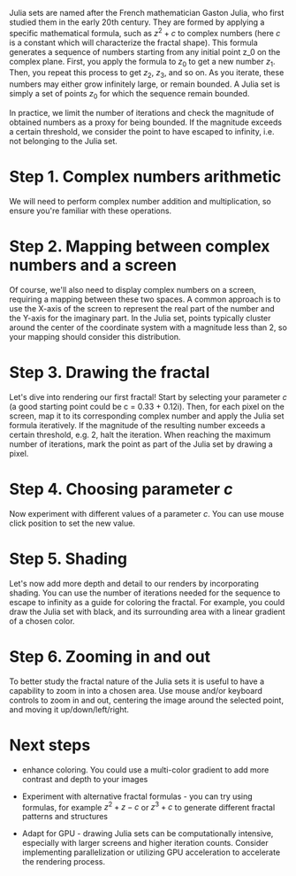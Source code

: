 Julia sets are named after the French mathematician Gaston Julia, who first studied them in the early 20th century. They are formed by applying a specific mathematical formula, such as $z^2+c$ to complex numbers (here $c$ is a constant which will characterize the fractal shape). This formula generates a sequence of numbers starting from any initial point z_0​ on the complex plane. First, you apply the formula to $z_0$​ to get a new number $z_1$​. Then, you repeat this process to get $z_2$​, $z_3​$, and so on. As you iterate, these numbers may either grow infinitely large, or remain bounded. A Julia set is simply a set of points $z_0$ for which the sequence remain bounded.

In practice, we limit the number of iterations and check the magnitude of obtained numbers as a proxy for being bounded. If the magnitude exceeds a certain threshold, we consider the point to have escaped to infinity, i.e. not belonging to the Julia set.

# Step 1. Complex numbers arithmetic
We will need to perform complex number addition and multiplication, so ensure you're familiar with these operations.

# Step 2. Mapping between complex numbers and a screen
Of course, we'll also need to display complex numbers on a screen, requiring a mapping between these two spaces. A common approach is to use the X-axis of the screen to represent the real part of the number and the Y-axis for the imaginary part. In the Julia set, points typically cluster around the center of the coordinate system with a magnitude less than 2, so your mapping should consider this distribution.

# Step 3. Drawing the fractal
Let's dive into rendering our first fractal! Start by selecting your parameter $c$ (a good starting point could be c = 0.33 + 0.12i). Then, for each pixel on the screen, map it to its corresponding complex number and apply the Julia set formula iteratively. If the magnitude of the resulting number exceeds a certain threshold, e.g. 2, halt the iteration. When reaching the maximum number of iterations, mark the point as part of the Julia set by drawing a pixel.

# Step 4. Choosing parameter $c$
Now experiment with different values of a parameter $c$. You can use mouse click position to set the new value. 

# Step 5. Shading
Let's now add more depth and detail to our renders by incorporating shading. You can use the number of iterations needed for the sequence to escape to infinity as a guide for coloring the fractal. For example, you could draw the Julia set with black, and its surrounding area with a linear gradient of a chosen color.

# Step 6. Zooming in and out
To better study the fractal nature of the Julia sets it is useful to have a capability to zoom in into a chosen area. Use mouse and/or keyboard controls to zoom in and out,  centering the image around the selected point, and moving it up/down/left/right.

# Next steps

- enhance coloring. You could use a multi-color gradient to add more contrast and depth to your images

- Experiment with alternative fractal formulas - you can try using formulas, for example $z^2+z-c$ or $z^3+c$ to generate different fractal patterns and structures

- Adapt for GPU - drawing Julia sets can be computationally intensive, especially with larger screens and higher iteration counts. Consider implementing parallelization or utilizing GPU acceleration to accelerate the rendering process.
